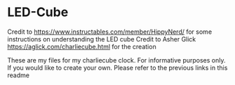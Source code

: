 # LED-Cube

Credit to https://www.instructables.com/member/HippyNerd/ for some instructions on understanding the LED cube
Credit to Asher Glick https://aglick.com/charliecube.html for the creation

These are my files for my charliecube clock. For informative purposes only. If you would like to create your own. Please refer to the previous links in this readme
